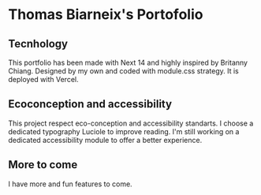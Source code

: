 # Thomas Biarneix's Portofolio


## Tecnhology

This portfolio has been made with Next 14 and highly inspired by Britanny Chiang.
Designed by my own and coded with module.css strategy.
It is deployed with Vercel.


## Ecoconception and accessibility

This project respect eco-conception and accessibility standarts.
I choose a dedicated typography Luciole to improve reading.
I'm still working on a dedicated accessibility module to offer a better experience.


## More to come

I have more and fun features to come.
